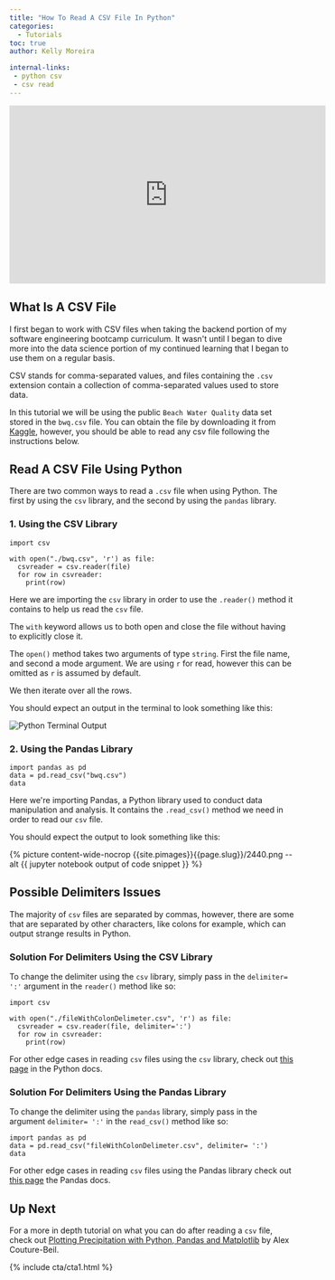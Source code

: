 ```yaml
---
title: "How To Read A CSV File In Python"
categories:
  - Tutorials
toc: true
author: Kelly Moreira

internal-links:
 - python csv
 - csv read
---
```

<iframe width="560" height="315" src="https://www.youtube.com/embed/H-hagjt65cE" title="YouTube video player" frameborder="0" allow="accelerometer; autoplay; clipboard-write; encrypted-media; gyroscope; picture-in-picture; web-share" allowfullscreen></iframe>

## What Is A CSV File

I first began to work with CSV files when taking the backend portion of my software engineering bootcamp curriculum. It wasn't until I began to dive more into the data science portion of my continued learning that I began to use them on a regular basis.

CSV stands for comma-separated values, and files containing the `.csv` extension contain a collection of comma-separated values used to store data.

In this tutorial we will be using the public `Beach Water Quality` data set stored in the `bwq.csv` file. You can obtain the file by downloading it from [Kaggle](https://raw.githubusercontent.com/adamgordonbell/python-examples/main/readcsv/bwq.csv), however, you should be able to read any csv file following the instructions below.

## Read A CSV File Using Python

There are two common ways to read a `.csv` file when using Python. The first by using the `csv` library, and the second by using the `pandas` library.

### 1. Using the CSV Library

~~~{.python caption=""}
import csv

with open("./bwq.csv", 'r') as file:
  csvreader = csv.reader(file)
  for row in csvreader:
    print(row)
~~~

Here we are importing the `csv` library in order to use the `.reader()` method it contains to help us read the `csv` file.

The `with` keyword allows us to both open and close the file without having to explicitly close it.

The `open()` method takes two arguments of type `string`. First the file name, and second a mode argument. We are using `r` for read, however this can be omitted as `r` is assumed by default.

We then iterate over all the rows.

You should expect an output in the terminal to look something like this:

![Python Terminal Output]({{site.images}}{{page.slug}}/2370.png)

### 2. Using the Pandas Library

~~~{.python caption=""}
import pandas as pd
data = pd.read_csv("bwq.csv")
data
~~~

Here we're importing Pandas, a Python library used to conduct data manipulation and analysis. It contains the `.read_csv()` method we need in order to read our `csv` file.

You should expect the output to look something like this:

<div class="wide">
{% picture content-wide-nocrop {{site.pimages}}{{page.slug}}/2440.png --alt {{ jupyter notebook output of code snippet }} %}
<figcaption></figcaption>
</div>

## Possible Delimiters Issues

The majority of `csv` files are separated by commas, however, there are some that are separated by other characters, like colons for example, which can output strange results in Python.

### Solution For Delimiters Using the CSV Library

To change the delimiter using the `csv` library, simply pass in the `delimiter= ':'` argument in the `reader()` method like so:

~~~{.python caption=""}
import csv

with open("./fileWithColonDelimeter.csv", 'r') as file:
  csvreader = csv.reader(file, delimiter=':')
  for row in csvreader:
    print(row)
~~~

For other edge cases in reading `csv` files using the `csv` library, check out [this page](https://docs.python.org/3/library/csv.html) in the Python docs.

### Solution For Delimiters Using the Pandas Library

To change the delimiter using the `pandas` library, simply pass in the argument `delimiter= ':'` in the `read_csv()` method like so:

~~~{.python caption=""}
import pandas as pd
data = pd.read_csv("fileWithColonDelimeter.csv", delimiter= ':')
data
~~~

 For other edge cases in reading `csv` files using the Pandas library check out [this page](https://pandas.pydata.org/docs/reference/api/pandas.read_csv.html) the Pandas docs.

## Up Next

For a more in depth tutorial on what you can do after reading a `csv` file, check out [Plotting Precipitation with Python, Pandas and Matplotlib](https://earthly.dev/blog/plotting-rainfall-data-with-python-and-matplotlib/) by Alex Couture-Beil.

{% include cta/cta1.html %}
